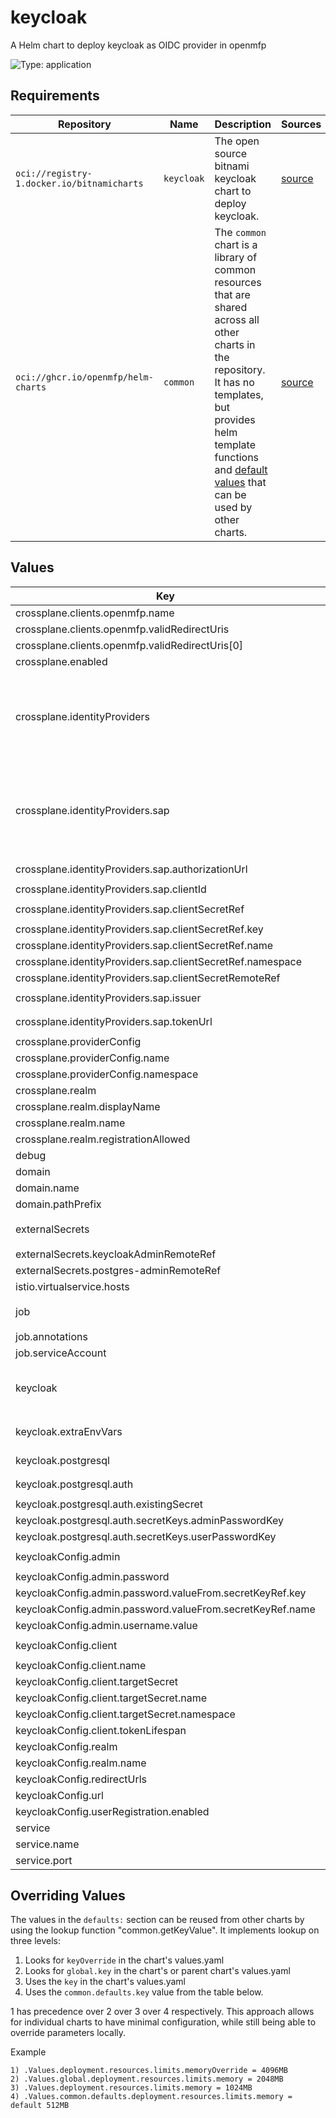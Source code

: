 # keycloak

A Helm chart to deploy keycloak as OIDC provider in openmfp

![Type: application](https://img.shields.io/badge/Type-application-informational?style=flat-square)

## Requirements

| Repository                                 | Name       | Description                                                                                                                                                                                                                                                                                                 | Sources                                                                  |
| ------------------------------------------ | ---------- | ----------------------------------------------------------------------------------------------------------------------------------------------------------------------------------------------------------------------------------------------------------------------------------------------------------- | ------------------------------------------------------------------------ |
| `oci://registry-1.docker.io/bitnamicharts` | `keycloak` | The open source bitnami keycloak chart to deploy keycloak.                                                                                                                                                                                                                                                  | [source](https://github.com/bitnami/charts/tree/main/bitnami/keycloak)   |
| `oci://ghcr.io/openmfp/helm-charts`        | `common`   | The `common` chart is a library of common resources that are shared across all other charts in the repository. It has no templates, but provides helm template functions and [default values](https://github.com/openmfp/helm-charts/blob/main/charts/common/values.yaml) that can be used by other charts. | [source](https://github.com/openmfp/helm-charts/tree/main/charts/common) |
## Values
| Key                                                        | Type   | Default                                                                                                                                                                                                                                                                                                                                                                                                                                                                                                                                                 | Description                                                                                                     |
| ---------------------------------------------------------- | ------ | ------------------------------------------------------------------------------------------------------------------------------------------------------------------------------------------------------------------------------------------------------------------------------------------------------------------------------------------------------------------------------------------------------------------------------------------------------------------------------------------------------------------------------------------------------- | --------------------------------------------------------------------------------------------------------------- |
| crossplane.clients.openmfp.name                            | string | `"OpenMFP"`                                                                                                                                                                                                                                                                                                                                                                                                                                                                                                                                             | name of the client                                                                                              |
| crossplane.clients.openmfp.validRedirectUris               | list   | `["http://localhost:8000/callback*"]`                                                                                                                                                                                                                                                                                                                                                                                                                                                                                                                   | valid redirect uris for the client                                                                              |
| crossplane.clients.openmfp.validRedirectUris[0]            | string | `"http://localhost:8000/callback*"`                                                                                                                                                                                                                                                                                                                                                                                                                                                                                                                     | keycloak callback url                                                                                           |
| crossplane.enabled                                         | bool   | `false`                                                                                                                                                                                                                                                                                                                                                                                                                                                                                                                                                 | toggle to enable/disable crossplane                                                                             |
| crossplane.identityProviders                               | object | `{"sap":{"authorizationUrl":"https://login.microsoftonline.com/42f7676c-f455-423c-82f6-dc2d99791af7/oauth2/v2.0/authorize","clientId":"82b4c72c-ff99-4df6-ba4f-fb634d1fc491","clientSecretRef":{"key":"client-secret","name":"sap-client-secret","namespace":"openmfp-system"},"clientSecretRemoteRef":"dxp-core-team/manual-secrets/sap-client-secret","issuer":"https://login.microsoftonline.com/42f7676c-f455-423c-82f6-dc2d99791af7/v2.0","tokenUrl":"https://login.microsoftonline.com/42f7676c-f455-423c-82f6-dc2d99791af7/oauth2/v2.0/token"}}` | crossplane identity providers config                                                                            |
| crossplane.identityProviders.sap                           | object | `{"authorizationUrl":"https://login.microsoftonline.com/42f7676c-f455-423c-82f6-dc2d99791af7/oauth2/v2.0/authorize","clientId":"82b4c72c-ff99-4df6-ba4f-fb634d1fc491","clientSecretRef":{"key":"client-secret","name":"sap-client-secret","namespace":"openmfp-system"},"clientSecretRemoteRef":"dxp-core-team/manual-secrets/sap-client-secret","issuer":"https://login.microsoftonline.com/42f7676c-f455-423c-82f6-dc2d99791af7/v2.0","tokenUrl":"https://login.microsoftonline.com/42f7676c-f455-423c-82f6-dc2d99791af7/oauth2/v2.0/token"}`         | sap IDP                                                                                                         |
| crossplane.identityProviders.sap.authorizationUrl          | string | `"https://login.microsoftonline.com/42f7676c-f455-423c-82f6-dc2d99791af7/oauth2/v2.0/authorize"`                                                                                                                                                                                                                                                                                                                                                                                                                                                        | authorization URL                                                                                               |
| crossplane.identityProviders.sap.clientId                  | string | `"82b4c72c-ff99-4df6-ba4f-fb634d1fc491"`                                                                                                                                                                                                                                                                                                                                                                                                                                                                                                                | client id                                                                                                       |
| crossplane.identityProviders.sap.clientSecretRef           | object | `{"key":"client-secret","name":"sap-client-secret","namespace":"openmfp-system"}`                                                                                                                                                                                                                                                                                                                                                                                                                                                                       | client secret                                                                                                   |
| crossplane.identityProviders.sap.clientSecretRef.key       | string | `"client-secret"`                                                                                                                                                                                                                                                                                                                                                                                                                                                                                                                                       | secret key                                                                                                      |
| crossplane.identityProviders.sap.clientSecretRef.name      | string | `"sap-client-secret"`                                                                                                                                                                                                                                                                                                                                                                                                                                                                                                                                   | secret name                                                                                                     |
| crossplane.identityProviders.sap.clientSecretRef.namespace | string | `"openmfp-system"`                                                                                                                                                                                                                                                                                                                                                                                                                                                                                                                                      | secret namespace                                                                                                |
| crossplane.identityProviders.sap.clientSecretRemoteRef     | string | `"dxp-core-team/manual-secrets/sap-client-secret"`                                                                                                                                                                                                                                                                                                                                                                                                                                                                                                      | user info URL                                                                                                   |
| crossplane.identityProviders.sap.issuer                    | string | `"https://login.microsoftonline.com/42f7676c-f455-423c-82f6-dc2d99791af7/v2.0"`                                                                                                                                                                                                                                                                                                                                                                                                                                                                         | user info URL                                                                                                   |
| crossplane.identityProviders.sap.tokenUrl                  | string | `"https://login.microsoftonline.com/42f7676c-f455-423c-82f6-dc2d99791af7/oauth2/v2.0/token"`                                                                                                                                                                                                                                                                                                                                                                                                                                                            | token URL                                                                                                       |
| crossplane.providerConfig                                  | object | `{"name":"keycloak-provider-config","namespace":"openmfp-system"}`                                                                                                                                                                                                                                                                                                                                                                                                                                                                                      | crossplane provider config                                                                                      |
| crossplane.providerConfig.name                             | string | `"keycloak-provider-config"`                                                                                                                                                                                                                                                                                                                                                                                                                                                                                                                            | name of the client                                                                                              |
| crossplane.providerConfig.namespace                        | string | `"openmfp-system"`                                                                                                                                                                                                                                                                                                                                                                                                                                                                                                                                      | client namespace                                                                                                |
| crossplane.realm                                           | object | `{"displayName":"OpenMFP","name":"openmfp","registrationAllowed":false}`                                                                                                                                                                                                                                                                                                                                                                                                                                                                                | crossplane realm config                                                                                         |
| crossplane.realm.displayName                               | string | `"OpenMFP"`                                                                                                                                                                                                                                                                                                                                                                                                                                                                                                                                             | realm display name                                                                                              |
| crossplane.realm.name                                      | string | `"openmfp"`                                                                                                                                                                                                                                                                                                                                                                                                                                                                                                                                             | realm name                                                                                                      |
| crossplane.realm.registrationAllowed                       | bool   | `false`                                                                                                                                                                                                                                                                                                                                                                                                                                                                                                                                                 | realm registration allowed                                                                                      |
| debug                                                      | bool   | `false`                                                                                                                                                                                                                                                                                                                                                                                                                                                                                                                                                 | debug mode                                                                                                      |
| domain                                                     | object | `{"name":"openmfp.org","pathPrefix":""}`                                                                                                                                                                                                                                                                                                                                                                                                                                                                                                                | domain configuration                                                                                            |
| domain.name                                                | string | `"openmfp.org"`                                                                                                                                                                                                                                                                                                                                                                                                                                                                                                                                         | domain name                                                                                                     |
| domain.pathPrefix                                          | string | `""`                                                                                                                                                                                                                                                                                                                                                                                                                                                                                                                                                    | path prefix                                                                                                     |
| externalSecrets                                            | object | `{"keycloakAdminRemoteRef":"dxp-core-team/manual-secrets/keycloak-admin","postgres-adminRemoteRef":"dxp-core-team/manual-secrets/postgres-admin-password"}`                                                                                                                                                                                                                                                                                                                                                                                             | external secrets configuration                                                                                  |
| externalSecrets.keycloakAdminRemoteRef                     | string | `"dxp-core-team/manual-secrets/keycloak-admin"`                                                                                                                                                                                                                                                                                                                                                                                                                                                                                                         | keycloak admin secret                                                                                           |
| externalSecrets.postgres-adminRemoteRef                    | string | `"dxp-core-team/manual-secrets/postgres-admin-password"`                                                                                                                                                                                                                                                                                                                                                                                                                                                                                                | postgres admin secret                                                                                           |
| istio.virtualservice.hosts                                 | list   | `["auth.openmfp.org"]`                                                                                                                                                                                                                                                                                                                                                                                                                                                                                                                                  | istio virtual service hosts                                                                                     |
| job                                                        | object | `{"annotations":{"argocd.argoproj.io/hook":"PostSync"},"serviceAccount":"keycloak-client-creation"}`                                                                                                                                                                                                                                                                                                                                                                                                                                                    | job configuration                                                                                               |
| job.annotations                                            | object | `{"argocd.argoproj.io/hook":"PostSync"}`                                                                                                                                                                                                                                                                                                                                                                                                                                                                                                                | custom job annotations                                                                                          |
| job.serviceAccount                                         | string | `"keycloak-client-creation"`                                                                                                                                                                                                                                                                                                                                                                                                                                                                                                                            | job ServiceAccount name                                                                                         |
| keycloak                                                   | object | `{"extraEnvVars":"- name: KEYCLOAK_USER\n  value: keycloak-admin\n- name: KEYCLOAK_PASSWORD\n  valueFrom:\n    secretKeyRef:\n      name: keycloak-admin\n      key: secret\n","postgresql":{"auth":{"existingSecret":"","secretKeys":{"adminPasswordKey":"password","userPasswordKey":"password"}}}}`                                                                                                                                                                                                                                                  | configuration passed to the child 'keyclaok' chart https://github.com/bitnami/charts/tree/main/bitnami/keycloak |
| keycloak.extraEnvVars                                      | string | `"- name: KEYCLOAK_USER\n  value: keycloak-admin\n- name: KEYCLOAK_PASSWORD\n  valueFrom:\n    secretKeyRef:\n      name: keycloak-admin\n      key: secret\n"`                                                                                                                                                                                                                                                                                                                                                                                         | keycloak environment variables (raw)                                                                            |
| keycloak.postgresql                                        | object | `{"auth":{"existingSecret":"","secretKeys":{"adminPasswordKey":"password","userPasswordKey":"password"}}}`                                                                                                                                                                                                                                                                                                                                                                                                                                              | configuration for the postgresql sub-chart                                                                      |
| keycloak.postgresql.auth                                   | object | `{"existingSecret":"","secretKeys":{"adminPasswordKey":"password","userPasswordKey":"password"}}`                                                                                                                                                                                                                                                                                                                                                                                                                                                       | authorization configuration                                                                                     |
| keycloak.postgresql.auth.existingSecret                    | string | `""`                                                                                                                                                                                                                                                                                                                                                                                                                                                                                                                                                    | existing secret name                                                                                            |
| keycloak.postgresql.auth.secretKeys.adminPasswordKey       | string | `"password"`                                                                                                                                                                                                                                                                                                                                                                                                                                                                                                                                            | admin password key                                                                                              |
| keycloak.postgresql.auth.secretKeys.userPasswordKey        | string | `"password"`                                                                                                                                                                                                                                                                                                                                                                                                                                                                                                                                            | user password key                                                                                               |
| keycloakConfig.admin                                       | object | `{"password":{"valueFrom":{"secretKeyRef":{"key":"secret","name":"keycloak-admin"}}},"username":{"value":"keycloak-admin"}}`                                                                                                                                                                                                                                                                                                                                                                                                                            | admin user configuration                                                                                        |
| keycloakConfig.admin.password                              | object | `{"valueFrom":{"secretKeyRef":{"key":"secret","name":"keycloak-admin"}}}`                                                                                                                                                                                                                                                                                                                                                                                                                                                                               | admin password                                                                                                  |
| keycloakConfig.admin.password.valueFrom.secretKeyRef.key   | string | `"secret"`                                                                                                                                                                                                                                                                                                                                                                                                                                                                                                                                              | key of the password in the secret                                                                               |
| keycloakConfig.admin.password.valueFrom.secretKeyRef.name  | string | `"keycloak-admin"`                                                                                                                                                                                                                                                                                                                                                                                                                                                                                                                                      | name of the secret containing the password                                                                      |
| keycloakConfig.admin.username.value                        | string | `"keycloak-admin"`                                                                                                                                                                                                                                                                                                                                                                                                                                                                                                                                      | username                                                                                                        |
| keycloakConfig.client                                      | object | `{"name":"openmfp","targetSecret":{"name":"portal-client-secret-openmfp","namespace":"openmfp-system"},"tokenLifespan":3600}`                                                                                                                                                                                                                                                                                                                                                                                                                           | client configuration                                                                                            |
| keycloakConfig.client.name                                 | string | `"openmfp"`                                                                                                                                                                                                                                                                                                                                                                                                                                                                                                                                             | client name                                                                                                     |
| keycloakConfig.client.targetSecret                         | object | `{"name":"portal-client-secret-openmfp","namespace":"openmfp-system"}`                                                                                                                                                                                                                                                                                                                                                                                                                                                                                  | target secret options                                                                                           |
| keycloakConfig.client.targetSecret.name                    | string | `"portal-client-secret-openmfp"`                                                                                                                                                                                                                                                                                                                                                                                                                                                                                                                        | secret name                                                                                                     |
| keycloakConfig.client.targetSecret.namespace               | string | `"openmfp-system"`                                                                                                                                                                                                                                                                                                                                                                                                                                                                                                                                      | secret namespace                                                                                                |
| keycloakConfig.client.tokenLifespan                        | int    | `3600`                                                                                                                                                                                                                                                                                                                                                                                                                                                                                                                                                  | token lifespan                                                                                                  |
| keycloakConfig.realm                                       | object | `{"name":"master"}`                                                                                                                                                                                                                                                                                                                                                                                                                                                                                                                                     | realm configuration                                                                                             |
| keycloakConfig.realm.name                                  | string | `"master"`                                                                                                                                                                                                                                                                                                                                                                                                                                                                                                                                              | realm name                                                                                                      |
| keycloakConfig.redirectUrls                                | list   | `[]`                                                                                                                                                                                                                                                                                                                                                                                                                                                                                                                                                    | redirect urls                                                                                                   |
| keycloakConfig.url                                         | string | `"http://keycloak-http.openmfp-system.svc.cluster.local:8080"`                                                                                                                                                                                                                                                                                                                                                                                                                                                                                          | url of the keycloak server                                                                                      |
| keycloakConfig.userRegistration.enabled                    | bool   | `true`                                                                                                                                                                                                                                                                                                                                                                                                                                                                                                                                                  | toggle to enable/disable user registration                                                                      |
| service                                                    | object | `{"name":"keycloak","port":8080}`                                                                                                                                                                                                                                                                                                                                                                                                                                                                                                                       | service configuration                                                                                           |
| service.name                                               | string | `"keycloak"`                                                                                                                                                                                                                                                                                                                                                                                                                                                                                                                                            | service name                                                                                                    |
| service.port                                               | int    | `8080`                                                                                                                                                                                                                                                                                                                                                                                                                                                                                                                                                  | service port                                                                                                    |

## Overriding Values

The values in the `defaults:` section can be reused from other charts by using the lookup function "common.getKeyValue". It implements lookup on three levels:

1. Looks for `keyOverride` in the chart's values.yaml
2. Looks for `global.key` in the chart's or parent chart's values.yaml
3. Uses the `key` in the chart's values.yaml
4. Uses the `common.defaults.key` value from the table below.

1 has precedence over 2 over 3 over 4 respectively. This approach allows for individual charts to have minimal configuration, while still being able to override parameters locally.

Example
```
1) .Values.deployment.resources.limits.memoryOverride = 4096MB
2) .Values.global.deployment.resources.limits.memory = 2048MB
3) .Values.deployment.resources.limits.memory = 1024MB
4) .Values.common.defaults.deployment.resources.limits.memory = default 512MB
```
